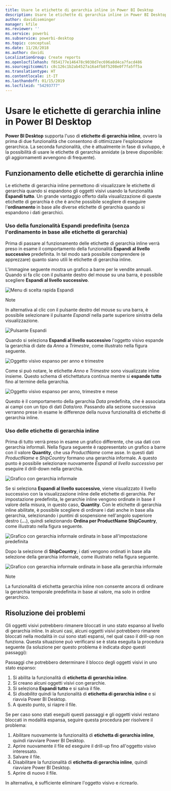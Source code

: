 ```yaml
---
title: Usare le etichette di gerarchia inline in Power BI Desktop
description: Usare le etichette di gerarchia inline in Power BI Desktop
author: davidiseminger
manager: kfile
ms.reviewer: ''
ms.service: powerbi
ms.subservice: powerbi-desktop
ms.topic: conceptual
ms.date: 11/28/2018
ms.author: davidi
LocalizationGroup: Create reports
ms.openlocfilehash: f854177e146478c9038d7ec696a8d4ca7facd486
ms.sourcegitcommit: c8c126c1b2ab4527a16a4fb8f5208e0f7fa5ff5a
ms.translationtype: HT
ms.contentlocale: it-IT
ms.lasthandoff: 01/15/2019
ms.locfileid: "54293777"
---
```

# <a name="use-inline-hierarchy-labels-in-power-bi-desktop"></a>Usare le etichette di gerarchia inline in Power BI Desktop
**Power BI Desktop** supporta l'uso di **etichette di gerarchia inline**, ovvero la prima di due funzionalità che consentono di ottimizzare l'esplorazione gerarchica. La seconda funzionalità, che è attualmente in fase di sviluppo, è la possibilità di usare le etichette di gerarchia annidate (a breve disponibile: gli aggiornamenti avvengono di frequente).   

## <a name="how-inline-hierarchy-labels-work"></a>Funzionamento delle etichette di gerarchia inline
Le etichette di gerarchia inline permettono di visualizzare le etichette di gerarchia quando si espandono gli oggetti visivi usando la funzionalità **Espandi tutto**. Un grande vantaggio offerto dalla visualizzazione di queste etichette di gerarchia è che è anche possibile scegliere di eseguire l'**ordinamento** in base alle diverse etichette di gerarchia quando si espandono i dati gerarchici.

### <a name="using-the-built-in-expand-feature-without-sorting-by-hierarchy-labels"></a>Uso della funzionalità Espandi predefinita (senza l'ordinamento in base alle etichette di gerarchia)
Prima di passare al funzionamento delle etichette di gerarchia inline verrà preso in esame il comportamento della funzionalità **Espandi al livello successivo** predefinita. In tal modo sarà possibile comprendere (e apprezzare) quanto siano utili le etichette di gerarchia inline.

L'immagine seguente mostra un grafico a barre per le vendite annuali. Quando si fa clic con il pulsante destro del mouse su una barra, è possibile scegliere **Espandi al livello successivo**.

![Menu di scelta rapida Espandi](media/desktop-inline-hierarchy-labels/desktop-inline-hierarchy-labels-menu.png)

> [!NOTE]
> In alternativa al clic con il pulsante destro del mouse su una barra, è possibile selezionare il pulsante *Espandi* nella parte superiore sinistra della visualizzazione.

  ![Pulsante Espandi](media/desktop-inline-hierarchy-labels/desktop-inline-hierarchy-labels-expand-button-finger.png)


Quando si seleziona **Espandi al livello successivo** l'oggetto visivo espande la gerarchia di date da *Anno* a *Trimestre*, come illustrato nella figura seguente.

![Oggetto visivo espanso per anno e trimestre](media/desktop-inline-hierarchy-labels/desktop-inline-hierarchy-labels-qty-year-quarter.png)

Come si può notare, le etichette *Anno* e *Trimestre* sono visualizzate inline insieme. Questo schema di etichettatura continua mentre si **espande tutto** fino al termine della gerarchia.

![Oggetto visivo espanso per anno, trimestre e mese](media/desktop-inline-hierarchy-labels/desktop-inline-hierarchy-labels-qty-year-quarter-month.png)

Questo è il comportamento della gerarchia *Data* predefinita, che è associata ai campi con un tipo di dati *Data/ora*. Passando alla sezione successiva verranno prese in esame le differenze della nuova funzionalità di etichette di gerarchia inline.

### <a name="using-inline-hierarchy-labels"></a>Uso delle etichette di gerarchia inline
Prima di tutto verrà preso in esame un grafico differente, che usa dati con gerarchia informali. Nella figura seguente è rappresentato un grafico a barre con il valore **Quantity**, che usa *ProductName* come asse. In questi dati *ProductName* e *ShipCountry* formano una gerarchia informale. A questo punto è possibile selezionare nuovamente *Espandi al livello successivo* per eseguire il drill-down nella gerarchia.

![Grafico con gerarchia informale](media/desktop-inline-hierarchy-labels/desktop-inline-hierarchy-labels-informal-top-expand.png)

Se si seleziona **Espandi al livello successivo**, viene visualizzato il livello successivo con la visualizzazione inline delle etichette di gerarchia. Per impostazione predefinita, le gerarchie inline vengono ordinate in base il valore della misura, in questo caso, **Quantity**. Con le etichette di gerarchia inline abilitate, è possibile scegliere di ordinare i dati anche in base alla gerarchia, selezionando i puntini di sospensione nell'angolo superiore destro (**...**), quindi selezionando **Ordina per ProductName ShipCountry**, come illustrato nella figura seguente.

![Grafico con gerarchia informale ordinata in base all'impostazione predefinita](media/desktop-inline-hierarchy-labels/desktop-inline-hierarchy-labels-informal-sort-quantity.png)

Dopo la selezione di **ShipCountry**, i dati vengono ordinati in base alla selezione della gerarchia informale, come illustrato nella figura seguente.

![Grafico con gerarchia informale ordinata in base alla gerarchia informale](media/desktop-inline-hierarchy-labels/desktop-inline-hierarchy-labels-informal-sorted.png)

> [!NOTE]
> La funzionalità di etichetta gerarchia inline non consente ancora di ordinare la gerarchia temporale predefinita in base al valore, ma solo in ordine gerarchico.
> 
> 

## <a name="troubleshooting"></a>Risoluzione dei problemi
Gli oggetti visivi potrebbero rimanere bloccati in uno stato espanso al livello di gerarchia inline. In alcuni casi, alcuni oggetti visivi potrebbero rimanere bloccati nella modalità in cui sono stati espansi, nel qual caso il drill-up non funziona. Questa situazione può verificarsi se è stata eseguita la procedura seguente (la soluzione per questo problema è indicata *dopo* questi passaggi):

Passaggi che potrebbero determinare il blocco degli oggetti visivi in uno stato espanso:

1. Si abilita la funzionalità di **etichetta di gerarchia inline**.
2. Si creano alcuni oggetti visivi con gerarchie.
3. Si seleziona **Espandi tutto** e si salva il file.
4. Si *disabilita* quindi la funzionalità di **etichetta di gerarchia inline** e si riavvia Power BI Desktop.
5. A questo punto, si riapre il file.

Se per caso sono stati eseguiti questi passaggi e gli oggetti visivi restano bloccati in modalità espansa, seguire questa procedura per risolvere il problema:

1. Abilitare nuovamente la funzionalità di **etichetta di gerarchia inline**, quindi riavviare Power BI Desktop.
2. Aprire nuovamente il file ed eseguire il drill-up fino all'oggetto visivo interessato.
3. Salvare il file.
4. Disabilitare la funzionalità di **etichetta di gerarchia inline**, quindi riavviare Power BI Desktop.
5. Aprire di nuovo il file.

In alternativa, è sufficiente eliminare l'oggetto visivo e ricrearlo.

